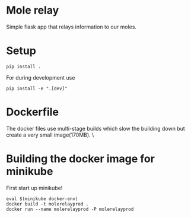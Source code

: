 # Mole relay
Simple flask app that relays information to our moles.

# Setup
    pip install .
For during development use
    
    pip install -e ".[dev]"
    
# Dockerfile
The docker files use multi-stage builds which slow the building down but create 
a very small image(170MB). \

# Building the docker image for minikube
First start up minikube!

    eval $(minikube docker-env)
    docker build -t molerelayprod . 
    docker run --name molerelayprod -P molerelayprod 